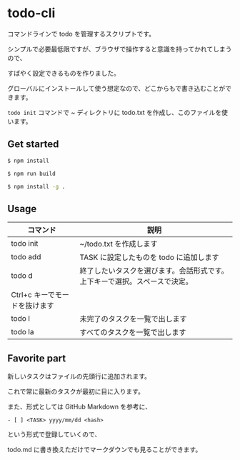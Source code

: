 # todo-cli

コマンドラインで todo を管理するスクリプトです。

シンプルで必要最低限ですが、ブラウザで操作すると意識を持ってかれてしまうので、

すばやく設定できるものを作りました。

グローバルにインストールして使う想定なので、どこからもで書き込むことができます。

`todo init` コマンドで ~ ディレクトリに todo.txt を作成し、このファイルを使います。

## Get started

```bash
$ npm install

$ npm run build

$ npm install -g .

```

## Usage

| コマンド                      | 説明                                                                       |
| ----------------------------- | -------------------------------------------------------------------------- |
| todo init                     | ~/todo.txt を作成します                                                    |
| todo add <TASK>               | TASK に設定したものを todo に追加します                                    |
| todo d                        | 終了したいタスクを選びます。会話形式です。上下キーで選択。スペースで決定。 |
| Ctrl+c キーでモードを抜けます |
| todo l                        | 未完了のタスクを一覧で出します                                             |
| todo la                       | すべてのタスクを一覧で出します                                             |

## Favorite part

新しいタスクはファイルの先頭行に追加されます。

これで常に最新のタスクが最初に目に入ります。

また、形式としては GitHub Markdown を参考に、

```
- [ ] <TASK> yyyy/mm/dd <hash>
```

という形式で登録していくので、

todo.md に書き換えただけでマークダウンでも見ることができます。
